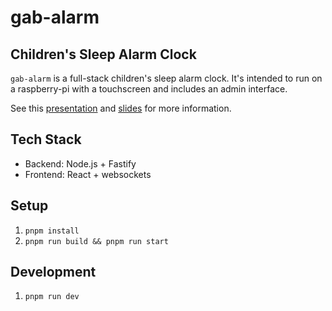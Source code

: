 # gab-alarm

## Children's Sleep Alarm Clock

`gab-alarm` is a full-stack children's sleep alarm clock.
It's intended to run on a raspberry-pi with a touchscreen and
includes an admin interface.

See this [presentation](https://www.youtube.com/live/_Z113lPt0iw?si=u7vqOVEfWcQf7JZL&t=1620) and [slides](https://docs.google.com/presentation/d/18WWd3wvjbfif7r3_V0g3amJl9sT-ilWFDtG4V8Gbb64/edit?usp=sharing) for more information.

## Tech Stack

- Backend: Node.js + Fastify
- Frontend: React + websockets

## Setup
1. `pnpm install`
2. `pnpm run build && pnpm run start`

## Development
1. `pnpm run dev`

